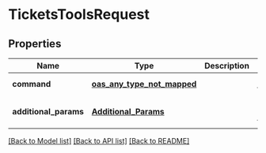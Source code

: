 # TicketsToolsRequest
## Properties

| Name | Type | Description | Notes |
|------------ | ------------- | ------------- | -------------|
| **command** | [**oas_any_type_not_mapped**](.md) |  | [default to null] |
| **additional\_params** | [**Additional_Params**](Additional_Params.md) |  | [optional] [default to null] |

[[Back to Model list]](../README.md#documentation-for-models) [[Back to API list]](../README.md#documentation-for-api-endpoints) [[Back to README]](../README.md)

